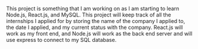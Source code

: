 This project is something that I am working on as I am starting to learn Node.js, React.js, and MySQL. This project will keep track of all the internships I applied for by 
storing the name of the company I applied to, the date I applied, and my current status with the company. React.js will work as my front end, and Node.js will work as the
back end server and will use express to connect to my SQL database.
